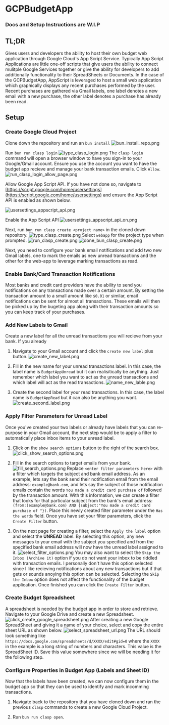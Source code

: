 # GCPBudgetApp

### **Docs and Setup Instructions are W.I.P**
## TL;DR
Gives users and developers the ability to host their own budget web application through Google Cloud's App Script Service. Typically App Script Applications are little one-off scripts that give users the ability to connect mulitple Google Services together or give the ability for developers to add additionally functionality to their SpreadSheets or Documents. In the case of the GCPBudgetApp, AppScript is leveraged to host a small web application which graphically displays any recent purchases performed by the user. Recent purchases are gathered via Gmail labels, one label denotes a new email with a new purchase, the other label denotes a purchase has already been read.

## Setup

### Create Google Cloud Project
Clone down the repository and run an `bun install`
![bun_install_repo.png](./docs/media/bun_install_repo.png)

Run `bun run clasp login`
![type_clasp_login.png](./docs/media/type_clasp_login.png)
The `clasp login` command will open a browser window to have you sign-in to your Google/Gmail account. Ensure you use the account you want to have the budget app recieve and manage your bank transaction emails. Click `Allow`.
![run_clasp_login_allow_page.png](./docs/media/run_clasp_login_allow_page.png)

Allow Google App Script API. If you have not done so, navigate to [https://script.google.com/home/usersettings](https://script.google.com/home/usersettings) and ensure the App Script API is enabled as shown below.

![usersettings_appscript_api.png](./docs/media/usersettings_appscript_api.png)

Enable the App Script API
![usersettings_appscript_api_on.png](./docs/media/usersettings_appscript_api_on.png)

Next, run `bun run clasp create <project name>` in the cloned down repository.
![type_clasp_create.png](./docs/media/type_clasp_create.png)
Select `webapp` for the project type when prompted.
![run_clasp_create.png](./docs/media/run_clasp_create.png)
![done_bun_clasp_create.png](./docs/media/done_bun_clasp_create.png)

Next, you need to configure your bank email notifications and add two new Gmail labels, one to mark the emails as new unread transactions and the other for the web-app to leverage marking transactions as read.

### Enable Bank/Card Transaction Notifications
Most banks and credit card providers have the ability to send you notifications on any transactions made over a certain amount. By setting the transaction amount to a small amount like `$0.01` or similar, email notifications can be sent for almost all transactions. These emails will then be picked up by the bugeting app along with their transaction amounts so you can keep track of your purchases. 

### Add New Labels to Gmail
Create a new label for all the unread transactions you will recieve from your bank. If you already 

1. Navigate to your Gmail account and click the `create new label` plus button.
![create_new_label.png](./docs/media/create_new_label.png)

2. Fill in the new name for your unread transactions label. In this case, the label name is `BudgetAppUnread` but it can realisitically be anything. Just remember which label you want to act as the unread transactions and which label will act as the read transactions.
![name_new_lable.png](./docs/media/name_new_label.png)

3. Create the second label for your read transactions. In this case, the label name is `BudgetAppRead` but it can also be anything you want.
![create_second_label.png](./docs/media/create_second_label.png)

### Apply Filter Parameters for Unread Label
Once you've created your two labels or already have labels that you can re-purpose in your Gmail account, the next step would be to apply a filter to automatically place inbox items to your unread label.

1. Click on the `show search options` button to the right of the search box.
![click_show_search_options.png](./docs/media/click_show_search_options.png)

2. Fill in the search options to target emails from your bank. 
![fill_search_options.png](./docs/media/fill_search_options.png)
Replace `<enter filter parameters here>` with a filter which targets the subject and bank email address. As an example, lets say the bank send their notification email from the email address: `example@bank.com`, and lets say the subject of those notification emails contain the words `You made a credit card purchase of` followed by the transaction amount. With this information, we can create a filter that looks for that particular subject from the bank's email address: `(from:(example@bank.com) AND {subject:"You made a credit card purchase of "})`. Place this newly created filter parameter under the `Has the words` field. Once you have set your filter parameters, click the `Create Filter` button.

3. On the next page for creating a filter, select the `Apply the label` option and select the **UNREAD** label. By selecting this option, any new messages to your email with the subject you specified and from the specified bank email address will now have the unread label assigned to it.
![select_filter_options.png](./docs/media/select_filter_options.png)
You may also want to select the `Skip the Inbox (Archive it)` option if you do not want your inbox to be riddled with transaction emails. I personally don't have this option selected since I like recieving notifications about any new transactions but if that gets or sounds anoying this option can be selected. Selecting the `Skip the Inbox` option does not affect the functionality of the budget application.
Once finished you can click the `Create Filter` button.

### Create Budget Spreadsheet
A spreadsheet is needed by the budget app in order to store and retrieve. Navigate to your Google Drive and create a new Spreadsheet. ![click_create_google_spreadsheet.png](./docs/media/click_create_google_spreadsheet.png) After creating a new Google SpreadSheet and giving it a name of your choice, select and copy the entire sheet URL as shown below. ![select_spreadsheet_url.png](./docs/media/select_spreadsheet_url.png) The URL should look something like `https://docs.google.com/spreadsheets/d/XXXX/edit#gid=0` where the `XXXX` in the example is a long string of numbers and characters. This value is the SpreadSheet ID. Save this value somewhere since we will be needing it for the following step.

### Configure Properties in Budget App (Labels and Sheet ID)
Now that the labels have been created, we can now configure them in the budget app so that they can be used to identify and mark incomming transactions.

1. Navigate back to the repository that you have cloned down and ran the previous `clasp` commands to create a new Google Cloud Project.

2. Run `bun run clasp open`.

